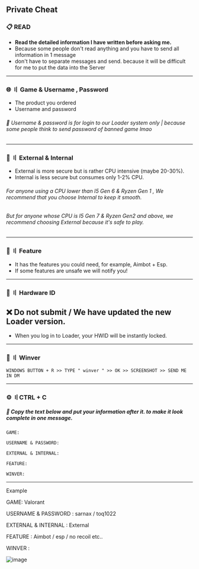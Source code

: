 
## Private Cheat


### 📋 READ 


- **Read the detailed information I have written before asking me.**
- Because some people don't read anything and you have to send all information in 1 message
- don't have to separate messages and send. because it will be difficult for me to put the data into the Server

---

### 🌐 〢 Game & Username , Password

- The product you ordered
- Username and password 
###### 🛑 Username & password is for login to our Loader system only | because some people think to send password of banned game lmao
---

### 💭 〢 External & Internal

- External is more secure but is rather CPU intensive (maybe 20-30%).
- Internal is less secure but consumes only 1-2% CPU. 
###### For anyone using a CPU lower than I5 Gen 6 & Ryzen Gen 1 , We recommend that you choose Internal to keep it smooth.
###### But for anyone whose CPU is I5 Gen 7 & Ryzen Gen2 and above, we recommend choosing External because it's safe to play.
---

### 📌 〢 Feature 

- It has the features you could need, for example, Aimbot + Esp.
- If some features are unsafe we will notify you!
---

### 🔎 〢 Hardware ID 

## ❌ Do not submit / We have updated the new Loader version.

- When you log in to Loader, your HWID will be instantly locked.
---

### 📁 〢 Winver
```sh-session
WINDOWS BUTTON + R >> TYPE " winver " >> OK >> SCREENSHOT >> SEND ME IN DM
```
---


### ⚙ 〢CTRL + C 
##### 🛑 Copy the text below and put your information after it. to make it look complete in one message.

```
GAME: 

USERNAME & PASSWORD: 

EXTERNAL & INTERNAL: 

FEATURE: 

WINVER: 
```

---


Example 

GAME: Valorant

USERNAME & PASSWORD : sarnax / toq1022  

EXTERNAL & INTERNAL : External

FEATURE : Aimbot / esp / no recoil etc..

WINVER :

![image](https://user-images.githubusercontent.com/94861415/182467564-d2b46cb3-930e-4428-90b5-467533a5377d.png)

